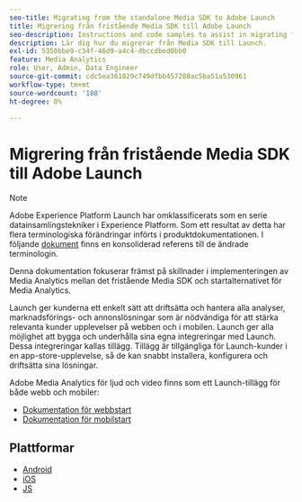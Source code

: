 ```yaml
---
seo-title: Migrating from the standalone Media SDK to Adobe Launch
title: Migrering från fristående Media SDK till Adobe Launch
seo-description: Instructions and code samples to assist in migrating from the Media SDK to Launch.
description: Lär dig hur du migrerar från Media SDK till Launch.
exl-id: 5350bbe9-c34f-46d9-a4c4-dbccdbed0bb0
feature: Media Analytics
role: User, Admin, Data Engineer
source-git-commit: cdc5ea361829c749dfbb457288ac5ba51a530961
workflow-type: tm+mt
source-wordcount: '188'
ht-degree: 0%

---
```


# Migrering från fristående Media SDK till Adobe Launch

>[!NOTE]
>Adobe Experience Platform Launch har omklassificerats som en serie datainsamlingstekniker i Experience Platform. Som ett resultat av detta har flera terminologiska förändringar införts i produktdokumentationen. I följande [dokument](https://experienceleague.adobe.com/docs/experience-platform/tags/term-updates.html?lang=sv-SE) finns en konsoliderad referens till de ändrade terminologin.

Denna dokumentation fokuserar främst på skillnader i implementeringen av Media Analytics
mellan det fristående Media SDK och startalternativet för Media Analytics.

Launch ger kunderna ett enkelt sätt att driftsätta och hantera alla analyser,
marknadsförings- och annonslösningar som är nödvändiga för att stärka relevanta kunder
upplevelser på webben och i mobilen. Launch ger alla möjlighet att bygga och underhålla
sina egna integreringar med Launch. Dessa integreringar kallas tillägg.
Tillägg är tillgängliga för Launch-kunder i en app-store-upplevelse, så de
kan snabbt installera, konfigurera och driftsätta sina lösningar.

Adobe Media Analytics för ljud och video finns som ett Launch-tillägg för både webb och mobiler:

* [Dokumentation för webbstart](https://experienceleague.adobe.com/docs/experience-platform/tags/extensions/adobe/media-analytics/overview.html?lang=sv-SE)
* [Dokumentation för mobilstart](https://developer.adobe.com/client-sdks/documentation/adobe-media-analytics/)

## Plattformar

* [Android](/help/legacy/sdk-to-launch/sdk-to-launch-migration-platforms/sdk-to-launch-migration-android.md)
* [iOS](/help/legacy/sdk-to-launch/sdk-to-launch-migration-platforms/sdk-to-launch-migration-ios.md)
* [JS](/help/legacy/sdk-to-launch/sdk-to-launch-migration-platforms/sdk-to-launch-migration-js.md)
